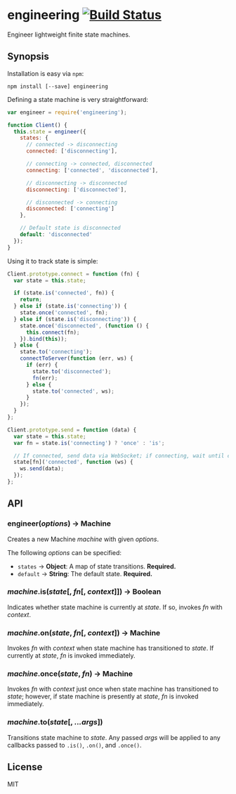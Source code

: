 engineering [![Build Status](https://travis-ci.org/alfyboza/engineering.js.svg?branch=master)](https://travis-ci.org/alfyboza/engineering.js)
===========

Engineer lightweight finite state machines.

Synopsis
--------

Installation is easy via `npm`:

```
npm install [--save] engineering
```

Defining a state machine is very straightforward:

```js
var engineer = require('engineering');

function Client() {
  this.state = engineer({
    states: {
      // connected -> disconnecting
      connected: ['disconnecting'],

      // connecting -> connected, disconnected
      connecting: ['connected', 'disconnected'],

      // disconnecting -> disconnected
      disconnecting: ['disconnected'],

      // disconnected -> connecting
      disconnected: ['connecting']
    },

    // Default state is disconnected
    default: 'disconnected'
  });
}
```

Using it to track state is simple:

```js
Client.prototype.connect = function (fn) {
  var state = this.state;

  if (state.is('connected', fn)) {
    return;
  } else if (state.is('connecting')) {
    state.once('connected', fn);
  } else if (state.is('disconnecting')) {
    state.once('disconnected', (function () {
      this.connect(fn);
    }).bind(this));
  } else {
    state.to('connecting');
    connectToServer(function (err, ws) {
      if (err) {
        state.to('disconnected');
        fn(err);
      } else {
        state.to('connected', ws);
      }
    });
  }
};
```

```js
Client.prototype.send = function (data) {
  var state = this.state;
  var fn = state.is('connecting') ? 'once' : 'is';

  // If connected, send data via WebSocket; if connecting, wait until connected
  state[fn]('connected', function (ws) {
    ws.send(data);
  });
};
```

API
---

### engineer(*options*) &rarr; Machine

Creates a new Machine *machine* with given *options*.

The following *options* can be specified:

* `states`  &rarr; **Object**: A map of state transitions. **Required.**
* `default` &rarr; **String**: The default state. **Required.**

### *machine*.is(*state*[, *fn*[, *context*]]) &rarr; Boolean

Indicates whether state machine is currently at *state*. If so, invokes *fn* with *context*.

### *machine*.on(*state*, *fn*[, *context*]) &rarr; Machine

Invokes *fn* with *context* when state machine has transitioned to *state*. If currently at *state*, *fn* is invoked immediately.

### *machine*.once(*state*, *fn*) &rarr; Machine

Invokes *fn* with *context* just once when state machine has transitioned to *state*; however, if state machine is presently at *state*, *fn* is invoked immediately.

### *machine*.to(*state*[, *...args*])

Transitions state machine to *state*. Any passed *args* will be applied to any callbacks passed to `.is()`, `.on()`, and `.once()`.

License
---------

MIT
